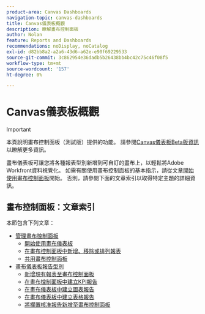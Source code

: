 ```yaml
---
product-area: Canvas Dashboards
navigation-topic: canvas-dashboards
title: Canvas儀表板概觀
description: 瞭解畫布控制面板
author: Nolan
feature: Reports and Dashboards
recommendations: noDisplay, noCatalog
exl-id: d82bb8a2-a2a6-43d6-a62e-e90f69229533
source-git-commit: 3c862954e36dadb5b26438bb4bc42c75c46f08f5
workflow-type: tm+mt
source-wordcount: '157'
ht-degree: 0%

---
```


# Canvas儀表板概觀

>[!IMPORTANT]
>
>本頁說明畫布控制面板（測試版）提供的功能。 請參閱[Canvas儀表板Beta版資訊](/help/quicksilver/product-announcements/betas/canvas-dashboards-beta/canvas-dashboards-beta-information.md)以瞭解更多資訊。

畫布儀表板可讓您將各種報表型別新增到可自訂的畫布上，以輕鬆將Adobe Workfront資料視覺化。 如需有關使用畫布控制面板的基本指示，請從文章[開始使用畫布控制面板](/help/quicksilver/reports-and-dashboards/canvas-dashboards/manage-canvas-dashboards/get-started-canvas-dashboards.md)開始。 否則，請參閱下面的文章索引以取得特定主題的詳細資訊。

## 畫布控制面板：文章索引

本節包含下列文章：

* [管理畫布控制面板](/help/quicksilver/reports-and-dashboards/canvas-dashboards/manage-canvas-dashboards/manage-canvas-dashboards.md)
   * [開始使用畫布儀表板](/help/quicksilver/reports-and-dashboards/canvas-dashboards/manage-canvas-dashboards/get-started-canvas-dashboards.md)
   * [在畫布控制面板中新增、移除或排列報表](/help/quicksilver/reports-and-dashboards/canvas-dashboards/manage-canvas-dashboards/add-remove-arrange-reports.md)
   * [共用畫布控制面板](/help/quicksilver/reports-and-dashboards/canvas-dashboards/manage-canvas-dashboards/share-canvas-dashboard.md)
* [畫布儀表板報告型別](/help/quicksilver/reports-and-dashboards/canvas-dashboards/report-types/report-types-overview.md)
   * [新增現有報表至畫布控制面板](/help/quicksilver/reports-and-dashboards/canvas-dashboards/report-types/add-existing-report.md)
   * [在畫布控制面板中建立KPI報告](/help/quicksilver/reports-and-dashboards/canvas-dashboards/report-types/build-kpi-report.md)
   * [在畫布儀表板中建立圖表報告](/help/quicksilver/reports-and-dashboards/canvas-dashboards/report-types/build-chart-report.md)
   * [在畫布儀表板中建立表格報告](/help/quicksilver/reports-and-dashboards/canvas-dashboards/report-types/build-table-report.md)
   * [將擱置核准報告新增至畫布控制面板](/help/quicksilver/reports-and-dashboards/canvas-dashboards/report-types/add-pending-approvals-report.md)

